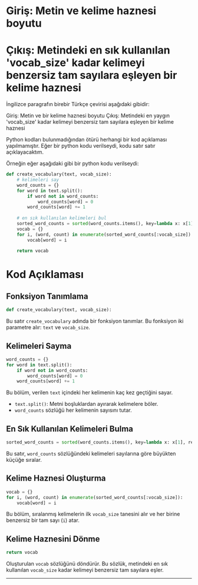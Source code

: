 # Giriş: Metin ve kelime haznesi boyutu
# Çıkış: Metindeki en sık kullanılan 'vocab_size' kadar kelimeyi benzersiz tam sayılara eşleyen bir kelime haznesi

İngilizce paragrafın birebir Türkçe çevirisi aşağıdaki gibidir:

Giriş: Metin ve bir kelime haznesi boyutu 
Çıkış: Metindeki en yaygın 'vocab_size' kadar kelimeyi benzersiz tam sayılara eşleyen bir kelime haznesi

Python kodları bulunmadığından ötürü herhangi bir kod açıklaması yapılmamıştır. Eğer bir python kodu verilseydi, kodu satır satır açıklayacaktım.

Örneğin eğer aşağıdaki gibi bir python kodu verilseydi:

```python
def create_vocabulary(text, vocab_size):
    # kelimeleri say
    word_counts = {}
    for word in text.split():
        if word not in word_counts:
            word_counts[word] = 0
        word_counts[word] += 1
    
    # en sık kullanılan kelimeleri bul
    sorted_word_counts = sorted(word_counts.items(), key=lambda x: x[1], reverse=True)
    vocab = {}
    for i, (word, count) in enumerate(sorted_word_counts[:vocab_size]):
        vocab[word] = i
    
    return vocab
```

# Kod Açıklaması

## Fonksiyon Tanımlama
```python
def create_vocabulary(text, vocab_size):
```
Bu satır `create_vocabulary` adında bir fonksiyon tanımlar. Bu fonksiyon iki parametre alır: `text` ve `vocab_size`.

## Kelimeleri Sayma
```python
word_counts = {}
for word in text.split():
    if word not in word_counts:
        word_counts[word] = 0
    word_counts[word] += 1
```
Bu bölüm, verilen `text` içindeki her kelimenin kaç kez geçtiğini sayar. 
- `text.split()`: Metni boşluklardan ayırarak kelimelere böler.
- `word_counts` sözlüğü her kelimenin sayısını tutar.

## En Sık Kullanılan Kelimeleri Bulma
```python
sorted_word_counts = sorted(word_counts.items(), key=lambda x: x[1], reverse=True)
```
Bu satır, `word_counts` sözlüğündeki kelimeleri sayılarına göre büyükten küçüğe sıralar.

## Kelime Haznesi Oluşturma
```python
vocab = {}
for i, (word, count) in enumerate(sorted_word_counts[:vocab_size]):
    vocab[word] = i
```
Bu bölüm, sıralanmış kelimelerin ilk `vocab_size` tanesini alır ve her birine benzersiz bir tam sayı (`i`) atar.

## Kelime Haznesini Dönme
```python
return vocab
```
Oluşturulan `vocab` sözlüğünü döndürür. Bu sözlük, metindeki en sık kullanılan `vocab_size` kadar kelimeyi benzersiz tam sayılara eşler.

---


